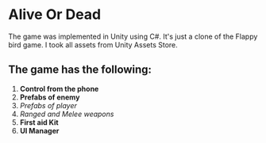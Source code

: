 # **Alive Or Dead**

The game was implemented in Unity using C#. It's just a clone of the Flappy bird game. I took all assets from Unity Assets Store.

## **The game has the following:**
1. **Control from the phone**
2. **Prefabs of enemy**
3. *Prefabs of player*
4. *Ranged and Melee weapons*
5. **First aid Kit**
6. **UI Manager**